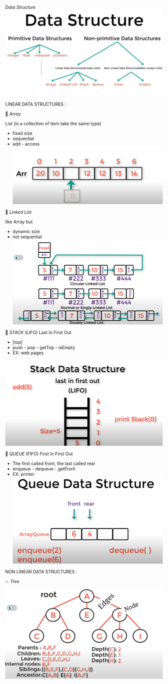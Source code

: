 *Data Structure*
![data_structure](images/dataStracture2.jpeg)


LINEAR DATA STRUCTURES :

👾 *Array*

List (is a collection of item take the same type)
- fixed size 
- sequential
- add - access
![array](images/array1.png)


👾 *Linked List*

like Array but 
- dynamic size
- not sequential
![linked_list](images/linked_list.PNG)


👾 *STACK* (LIFO)
Last In First Out
- [top]
- push - pop - getTop - isEmpty
- EX: web pages

![stack](images/stack.png)


👾 *QUEUE* (FIFO)
First In First Out
- The first called front, the last called rear
- enqueue - dequeue - getFront
- EX: printer
![queue](images/queue.png)

NON LINEAR DATA STRUCTURES :

💥 *Tree*

![tree](images/tree.jpeg)
